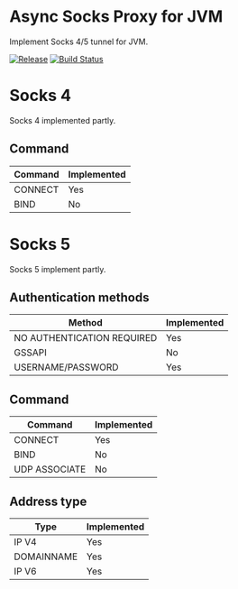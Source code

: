 # Async Socks Proxy for JVM

Implement Socks 4/5 tunnel for JVM.

[![Release](https://jitpack.io/v/c0va23/asyncSocksProxy.svg)](https://jitpack.io/#c0va23/asyncSocksProxy)
[![Build Status](https://travis-ci.org/c0va23/asyncSocksProxy.svg?branch=master)](https://travis-ci.org/c0va23/asyncSocksProxy)

# Socks 4

Socks 4 implemented partly.

## Command

| Command  | Implemented   |
|----------|---------------|
| CONNECT  | Yes           |
| BIND     | No            |

# Socks 5

Socks 5 implement partly.

## Authentication methods

| Method                      | Implemented   |
|-----------------------------|---------------|
| NO AUTHENTICATION REQUIRED  | Yes           |
| GSSAPI                      | No            |
| USERNAME/PASSWORD           | Yes           |

## Command

| Command       | Implemented |
|---------------|-------------|
| CONNECT       | Yes         |
| BIND          | No          |
| UDP ASSOCIATE | No          |

## Address type

| Type       | Implemented  |
|------------|--------------|
| IP V4      | Yes          |
| DOMAINNAME | Yes          |
| IP V6      | Yes          |
